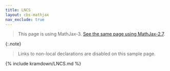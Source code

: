 ```yaml
---
title: LNCS
layout: cbs-mathjax
nav_exclude: true
---
```


$$\newcommand{\NAME}[1]{\FUN{#1}}$$

> This page is using MathJax-3. [See the same page using MathJax-2.7](../mathjax-2.7/LNCS).

{:.note}
> Links to non-local declarations are disabled on this sample page.

{% include kramdown/LNCS.md %}
